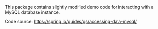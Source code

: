 This package contains slightly modified demo code for interacting with a MySQL database instance.

Code source: https://spring.io/guides/gs/accessing-data-mysql/
